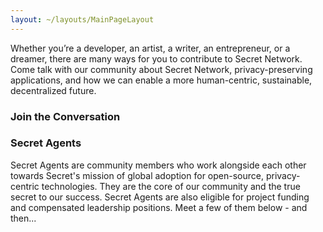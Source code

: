 ```yaml
---
layout: ~/layouts/MainPageLayout
---
```


<template v-slot:title>

## Secret Network Community

</template>

<slim-column>

Whether you’re a developer, an artist, a writer, an entrepreneur, or a dreamer, there are many ways for you to contribute to Secret Network. Come talk with our community about Secret Network, privacy-preserving applications, and how we can enable a more human-centric, sustainable, decentralized future.

</slim-column>

<submenu>

<template v-slot:content-center>

<g-link orange to="/community">Overview</g-link>

<g-link blue to="/committees">Committees</g-link>

<g-link yellow to="/podcast">Podcast</g-link>

<g-link red to="/media">Media</g-link>

</template>

</submenu>

<slim-column>

### Join the Conversation

</slim-column>

<card-holder columns="3">

<community-card name="Secret Forum" to="https://forum.scrt.network/" class="forum">

<template v-slot:icon>

<themed-image>

<g-image light light-colored src="./img/community-card/forum-black.svg"></g-image>

<g-image dark dark-colored src="./img/community-card/forum-white.svg"></g-image>

</themed-image>

</template>

</community-card>

<community-card name="Discord Chat" to="https://discord.com/invite/SJK32GY" class="discord">

<template v-slot:icon>

<themed-image>

<g-image light light-colored src="./img/community-card/discord-black.svg"></g-image>

<g-image dark dark-colored src="./img/community-card/discord-white.svg"></g-image>

</themed-image>

</template>

</community-card>

<community-card name="Telegram" to="https://t.me/SCRTCommunity" class="telegram">

<template v-slot:icon>

<themed-image>

<g-image light light-colored src="./img/community-card/telegram-black.svg"></g-image>

<g-image dark dark-colored src="./img/community-card/telegram-white.svg"></g-image>

</themed-image>

</template>

</community-card>

<community-card name="Twitter" to="https://twitter.com/SecretNetwork" class="twitter">

<template v-slot:icon>

<themed-image>

<g-image light light-colored src="./img/community-card/twitter-black.svg"></g-image>

<g-image dark dark-colored src="./img/community-card/twitter-white.svg"></g-image>

</themed-image>

</template>

</community-card>

<community-card name="YouTube Channel" to="https://www.youtube.com/channel/UCZPqj7h7mzjwuSfw_UWxQPw" class="youtube">

<template v-slot:icon>

<themed-image>

<g-image light light-colored src="./img/community-card/youtube-black.svg"></g-image>

<g-image dark dark-colored src="./img/community-card/youtube-white.svg"></g-image>

</themed-image>

</template>

</community-card>

<community-card name="Github Repository" to="https://github.com/SecretFoundation/SecretWebsite" class="github">

<template v-slot:icon>

<themed-image>

<g-image light light-colored src="./img/community-card/github-black.svg"></g-image>

<g-image dark dark-colored src="./img/community-card/github-white.svg"></g-image>

</themed-image>

</template>

</community-card>

</card-holder>

<slim-column>

### Secret Agents

Secret Agents are community members who work alongside each other towards Secret's mission of global adoption for open-source, privacy-centric technologies. They are the core of our community and the true secret to our success. Secret Agents are also eligible for project funding and compensated leadership positions. Meet a few of them below - and then...

<next-button class="turquoise" tag="If you accept the call, become one yourself!" to="https://airtable.com/shr6FPA7SW6p2gDTY"></next-button>
  
<grid columns="5" class="agents-grid">

<grid-item name="Mohammed" tag="Canada" tagTwo="" to="" src="grid-item/agents/Mohammed - Canada.png">

</grid-item>

<grid-item name="Taariq" tag="South Africa" tagTwo="" to="" src="grid-item/agents/Taariq - South Africa.png">

</grid-item>

<grid-item name="Brendan" tag="USA" tagTwo="" to="" src="grid-item/agents/Brendan - USA.png" >

</grid-item>

<grid-item name="Ian" tag="Delta Quadrant" tagTwo="" to="" src="grid-item/agents/Ian - Delta Quadrant.png">

</grid-item>

<grid-item name="Laura" tag="USA" tagTwo="" to="" src="grid-item/agents/Laura - USA.png">

</grid-item>

<grid-item name="Vlad" tag="Russia" tagTwo="" to="" src="grid-item/agents/Vlad - Russia.png">

</grid-item>

<grid-item name="Rina" tag="Russia" tagTwo="" to="" src="grid-item/agents/Rina - Russia.png">

</grid-item>

<grid-item name="Vladimir" tag="Planet Earth" tagTwo="" to="" src="grid-item/agents/Vladimir - Planet Earth.png">

</grid-item>

<grid-item name="James" tag="USA" tagTwo="" to="" src="grid-item/agents/James - USA.png">

</grid-item>

<grid-item name="Josh" tag="UK" tagTwo="" to="" src="grid-item/agents/Josh - UK.png">

</grid-item>

<grid-item name="Robin" tag="Switzerland" tagTwo="" to="" src="grid-item/agents/Robin - Switzerland.png">

</grid-item>

<grid-item name="Eckhard" tag="Norway" tagTwo="" to="" src="grid-item/agents/Eckhard - Norway.png">

</grid-item>

<grid-item name="Marcel" tag="Germany" tagTwo="" to="" src="grid-item/agents/Marcel - Germany.png" >

</grid-item>

<grid-item name="Julian" tag="Switzerland" tagTwo="" to="" src="grid-item/agents/Julian - Switzerland.png">

</grid-item>

<grid-item name="Zach" tag="USA" tagTwo="" to="" src="grid-item/agents/Zach - USA.png">

</grid-item>

<grid-item name="Jangsa" tag="Japan" tagTwo="" to="" src="grid-item/agents/Jangsa - Japan.png">

</grid-item>

<grid-item name="Taz" tag="Earth" tagTwo="" to="" src="grid-item/agents/Taz - Earth.png">

</grid-item>

<grid-item name="Jan" tag="Belgium" tagTwo="" to="" src="grid-item/agents/Jan - Belgium.png" >

</grid-item>

<grid-item name="Carter" tag="USA" tagTwo="" to="" src="grid-item/agents/Carter - USA.png">

</grid-item>

<grid-item name="Xavier" tag="France" tagTwo="" to="" src="grid-item/agents/Xavier - France.png">

</grid-item>

<grid-item name="Dan" tag="Cayman Islands" tagTwo="" to="" src="grid-item/agents/Dan - Cayman Islands.png">

</grid-item>

</grid>

</slim-column>

<small-announcement>

<template v-slot:content>

#### Committees

There is no more consequential way to get involved with Secret Network than to [become a Secret Agent](https://airtable.com/shr6FPA7SW6p2gDTY) and join a community committee. Committees are made up of experts and enthusiasts working together to build our network and ecosystem by executing Secret Missions! From Awareness, to Development, to Education, to Design, there's a committee to fit every community member!

<next-button class="turquoise" tag="Join Us Now" to="/committees">

</next-button>

</template>

</small-announcement>

<single-column>

<twin-columns class="sharing-secrets">

<template v-slot:left>

## Sharing Secrets Podcast

Sharing Secrets - a new series from the Secret Foundation - explores the biggest secrets of the blockchain and cryptocurrency space. Hosted by Tor Bair, Sharing Secrets features everything from interviews, to monologues, to special guests, to technical explainers, to surprises, and beyond.

</template>

<template v-slot:right>

<next-button tag="See more" to="/podcast">

</next-button>

</template>

</twin-columns>

</single-column>

<single-column>

<template>

<grid columns="3">

<media-card tag="podcast" title="Ep 14 - Dan Held - Kraken" src="media-card/image9.png" to="https://soundcloud.com/sharing-secrets/ep-14-dan-held-kraken" cta="Listen Now"></media-card>

<media-card tag="podcast" title="Ep 13 - Charlie Lee - Litecoin" src="media-card/image9.png" to="https://soundcloud.com/sharing-secrets/ep-13-charlie-lee-litecoin" cta="Listen Now"></media-card>

<media-card tag="podcast" title="Ep 12 - Bruce Pon - Ocean Protocol" src="media-card/image9.png" to="https://soundcloud.com/sharing-secrets/ep-12-bruce-pon-ocean-protocol" cta="Listen Now"></media-card>

</grid>

</template>

</single-column>

<style lang="scss">
.community-card {
    &:hover {
        &.forum {
            background-color: $primary-orange-color;
        }
        &.discord {
            background-color: #7289DA;
        }
        &.telegram {
            background-color: #0085D3;
        }
        &.twitter {
            background-color: #1DA1F2;
        }
        &.youtube {
            background-color: #F00;
        }
        &.github {
            background-color: #24292E;
        }
        @include theme(dark dark-colored) {
            .community-card__icon {
                .themed-image {
                    img {
                        filter: invert(0);
                    }
                }
            }
        }
        @include theme(light light-colored) {
            .community-card__icon {
                .themed-image {
                    img {
                        filter: invert(1);
                    }
                }
            }
        }
        .community-card__name {
            h4 {
                color: white;
            }
        }
    }
}
.agents-grid {
    grid-row-gap: $gutter !important;
    grid-column-gap: $gutter !important;
    @include respond-to("medium and down") {
        grid-template-columns: repeat(4, 1fr) !important;
    }
    .grid-item {
        border: 0 !important;
        &__hover {
            @include respond-to("medium") {
                padding: $gutter 10px;
            }
            @include respond-to("small") {
                padding: $gutter 10px;
            }
            @include respond-to("xsmall and down") {
                padding: rem(5px);
            }
            .top, .bottom {
                span {
                    color: $primary-blue-color !important;
                    @include respond-to("medium and up") {
                        font-size: 15px;
                    }
                }
                p {
                    @include respond-to("medium and up") {
                        font-size: 18px;
                    }
                }
            } 
        }
    }
}
.twin-columns {
    &.sharing-secrets {
        grid-template-columns: 1fr 332px;
        padding-bottom: 0;
        .twins-column {
            &--start {
                width: 100%;
                padding: 0;
                justify-self: left;
                p {
                    margin-bottom: 0;
                }
            }
            &--end {
                width: 100%;
                padding-right: 0;
                text-align: right;
            }
        }
        @include respond-to("medium and down") {
            grid-template-columns: 100%;
            grid-template-rows: auto;
            grid-row-gap: rem(16px);
            .twins-column {
                &--start {
                    width: 100%;
                    padding: 0;
                    justify-self: left;
                }
                &--end {
                    width: 100%;
                    padding-right: unset;
                    padding-left: 0;
                    text-align: left;
                }
            }
        }
    }
}
</style>
